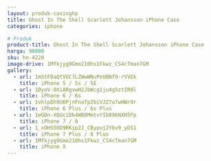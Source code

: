 ```yaml
---
layout: produk-casinghp
title: Ghost In The Shell Scarlett Johansson iPhone Case
categories: iphone

# Produk
product-title: Ghost In The Shell Scarlett Johansson iPhone Case
harga: 90000
sku: hn-4228
image-drive: 1Mfkjyg9Gmo210hs1Fkwz_CS4cTman7GM
gallery:
  - url: 1mStFDaQtVUC7LZWwWNuPeUBNf9-rVVEk
    title: iPhone 5 / 5s / SE
  - url: 1DyoV-0XiARgvwH2JbWcg1ju4g5ztIR0l
    title: iPhone 6 / 6s
  - url: 1vhlpDh9U6PjnFnaTp2biVJZ7o7wHWr9r
    title: iPhone 6 Plus / 6s Plus
  - url: 1eGDn-XQUciDk4WB8MmtvYIb896NXH5Fp
    title: iPhone 7 / 8
  - url: 1_xOHS5OD9RKip2J_CBypuj2Ybv9_yDS1
    title: iPhone 7 Plus / 8 Plus
  - url: 1Mfkjyg9Gmo210hs1Fkwz_CS4cTman7GM
    title: iPhone X
---
```

